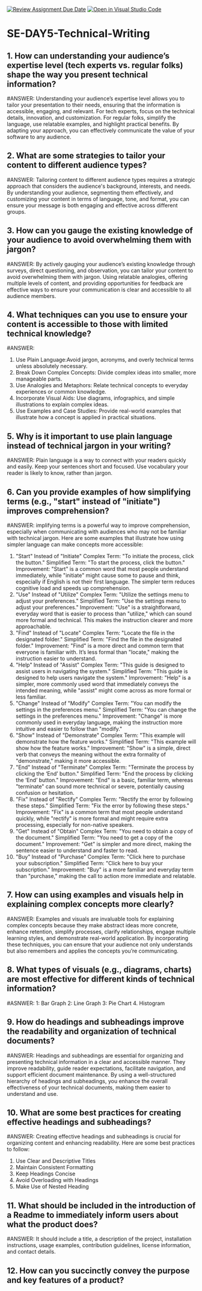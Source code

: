 [![Review Assignment Due Date](https://classroom.github.com/assets/deadline-readme-button-22041afd0340ce965d47ae6ef1cefeee28c7c493a6346c4f15d667ab976d596c.svg)](https://classroom.github.com/a/zsAR-pyY)
[![Open in Visual Studio Code](https://classroom.github.com/assets/open-in-vscode-2e0aaae1b6195c2367325f4f02e2d04e9abb55f0b24a779b69b11b9e10269abc.svg)](https://classroom.github.com/online_ide?assignment_repo_id=15660603&assignment_repo_type=AssignmentRepo)
# SE-DAY5-Technical-Writing
## 1. How can understanding your audience’s expertise level (tech experts vs. regular folks) shape the way you present technical information?
  #ANSWER: Understanding your audience’s expertise level allows you to tailor your presentation to their needs, ensuring that the information is accessible, engaging, and relevant. For tech experts, focus on the technical details, innovation, and customization. For regular folks, simplify the language, use relatable examples, and highlight practical benefits. By adapting your approach, you can effectively communicate the value of your software to any audience.
## 2. What are some strategies to tailor your content to different audience types?
  #ANSWER: Tailoring content to different audience types requires a strategic approach that considers the audience's background, interests, and needs. By understanding your audience, segmenting them effectively, and customizing your content in terms of language, tone, and format, you can ensure your message is both engaging and effective across different groups.
## 3. How can you gauge the existing knowledge of your audience to avoid overwhelming them with jargon?
  #ANSWER: By actively gauging your audience’s existing knowledge through surveys, direct questioning, and observation, you can tailor your content to avoid overwhelming them with jargon. Using relatable analogies, offering multiple levels of content, and providing opportunities for feedback are effective ways to ensure your communication is clear and accessible to all audience members.
## 4. What techniques can you use to ensure your content is accessible to those with limited technical knowledge?
  #ANSWER: 
  1. Use Plain Language:Avoid jargon, acronyms, and overly technical terms unless absolutely necessary.
  2. Break Down Complex Concepts: Divide complex ideas into smaller, more manageable parts.
  3.  Use Analogies and Metaphors: Relate technical concepts to everyday experiences or common knowledge.
  4.  Incorporate Visual Aids: Use diagrams, infographics, and simple illustrations to explain complex ideas.
  5.  Use Examples and Case Studies: Provide real-world examples that illustrate how a concept is applied in practical situations.
## 5. Why is it important to use plain language instead of technical jargon in your writing?
  #ANSWER: Plain language is a way to connect with your readers quickly and easily. Keep your sentences short and focused. Use vocabulary your reader is likely to know, rather than jargon.
## 6. Can you provide examples of how simplifying terms (e.g., "start" instead of "initiate") improves comprehension?
  #ANSWER: implifying terms is a powerful way to improve comprehension, especially when communicating with audiences who may not be familiar with technical jargon. Here are some examples that illustrate how using simpler language can make concepts more accessible:

1. "Start" Instead of "Initiate"
Complex Term: "To initiate the process, click the button."
Simplified Term: "To start the process, click the button."
Improvement: "Start" is a common word that most people understand immediately, while "initiate" might cause some to pause and think, especially if English is not their first language. The simpler term reduces cognitive load and speeds up comprehension.
2. "Use" Instead of "Utilize"
Complex Term: "Utilize the settings menu to adjust your preferences."
Simplified Term: "Use the settings menu to adjust your preferences."
Improvement: "Use" is a straightforward, everyday word that is easier to process than "utilize," which can sound more formal and technical. This makes the instruction clearer and more approachable.
3. "Find" Instead of "Locate"
Complex Term: "Locate the file in the designated folder."
Simplified Term: "Find the file in the designated folder."
Improvement: "Find" is a more direct and common term that everyone is familiar with. It’s less formal than "locate," making the instruction easier to understand.
4. "Help" Instead of "Assist"
Complex Term: "This guide is designed to assist users in navigating the system."
Simplified Term: "This guide is designed to help users navigate the system."
Improvement: "Help" is a simpler, more commonly used word that immediately conveys the intended meaning, while "assist" might come across as more formal or less familiar.
5. "Change" Instead of "Modify"
Complex Term: "You can modify the settings in the preferences menu."
Simplified Term: "You can change the settings in the preferences menu."
Improvement: "Change" is more commonly used in everyday language, making the instruction more intuitive and easier to follow than "modify."
6. "Show" Instead of "Demonstrate"
Complex Term: "This example will demonstrate how the feature works."
Simplified Term: "This example will show how the feature works."
Improvement: "Show" is a simple, direct verb that conveys the meaning without the extra formality of "demonstrate," making it more accessible.
7. "End" Instead of "Terminate"
Complex Term: "Terminate the process by clicking the ‘End’ button."
Simplified Term: "End the process by clicking the ‘End’ button."
Improvement: "End" is a basic, familiar term, whereas "terminate" can sound more technical or severe, potentially causing confusion or hesitation.
8. "Fix" Instead of "Rectify"
Complex Term: "Rectify the error by following these steps."
Simplified Term: "Fix the error by following these steps."
Improvement: "Fix" is a common term that most people understand quickly, while "rectify" is more formal and might require extra processing, especially for non-native speakers.
9. "Get" Instead of "Obtain"
Complex Term: "You need to obtain a copy of the document."
Simplified Term: "You need to get a copy of the document."
Improvement: "Get" is simpler and more direct, making the sentence easier to understand and faster to read.
10. "Buy" Instead of "Purchase"
Complex Term: "Click here to purchase your subscription."
Simplified Term: "Click here to buy your subscription."
Improvement: "Buy" is a more familiar and everyday term than "purchase," making the call to action more immediate and relatable.
## 7. How can using examples and visuals help in explaining complex concepts more clearly?
  #ANSWER: Examples and visuals are invaluable tools for explaining complex concepts because they make abstract ideas more concrete, enhance retention, simplify processes, clarify relationships, engage multiple learning styles, and demonstrate real-world application. By incorporating these techniques, you can ensure that your audience not only understands but also remembers and applies the concepts you’re communicating. 
## 8. What types of visuals (e.g., diagrams, charts) are most effective for different kinds of technical information?
  #ASNWER: 
   1: Bar Graph
   2: Line Graph
   3: Pie Chart
   4. Histogram
## 9. How do headings and subheadings improve the readability and organization of technical documents?
  #ANSWER: Headings and subheadings are essential for organizing and presenting technical information in a clear and accessible manner. They improve readability, guide reader expectations, facilitate navigation, and support efficient document maintenance. By using a well-structured hierarchy of headings and subheadings, you enhance the overall effectiveness of your technical documents, making them easier to understand and use. 
## 10. What are some best practices for creating effective headings and subheadings?
  #ANSWER: 
Creating effective headings and subheadings is crucial for organizing content and enhancing readability. Here are some best practices to follow:

1. Use Clear and Descriptive Titles
2. Maintain Consistent Formatting
3. Keep Headings Concise
4. Avoid Overloading with Headings
5. Make Use of Nested Heading
## 11. What should be included in the introduction of a Readme to immediately inform users about what the product does?
  #ANSWER: It should include a title, a description of the project, installation instructions, usage examples, contribution guidelines, license information, and contact details. 
## 12. How can you succinctly convey the purpose and key features of a product?
